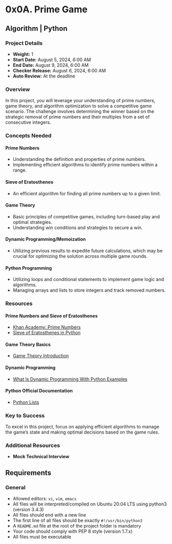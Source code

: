 # 0x0A. Prime Game

## Algorithm | Python

### Project Details
- **Weight:** 1
- **Start Date:** August 5, 2024, 6:00 AM
- **End Date:** August 9, 2024, 6:00 AM
- **Checker Release:** August 6, 2024, 6:00 AM
- **Auto Review:** At the deadline

### Overview
In this project, you will leverage your understanding of prime numbers, game theory, and algorithm optimization to solve a competitive game scenario. The challenge involves determining the winner based on the strategic removal of prime numbers and their multiples from a set of consecutive integers.

### Concepts Needed

#### Prime Numbers
- Understanding the definition and properties of prime numbers.
- Implementing efficient algorithms to identify prime numbers within a range.

#### Sieve of Eratosthenes
- An efficient algorithm for finding all prime numbers up to a given limit.

#### Game Theory
- Basic principles of competitive games, including turn-based play and optimal strategies.
- Understanding win conditions and strategies to secure a win.

#### Dynamic Programming/Memoization
- Utilizing previous results to expedite future calculations, which may be crucial for optimizing the solution across multiple game rounds.

#### Python Programming
- Utilizing loops and conditional statements to implement game logic and algorithms.
- Managing arrays and lists to store integers and track removed numbers.

### Resources

#### Prime Numbers and Sieve of Eratosthenes
- [Khan Academy: Prime Numbers](https://www.khanacademy.org/math/algebra/x2f8bb11595b61c86:division/x2f8bb11595b61c86:prime-numbers/v/prime-numbers-intro)
- [Sieve of Eratosthenes in Python](https://medium.com/@johndoe/sieve-of-eratosthenes-in-python-a-step-by-step-guide-1234567890)

#### Game Theory Basics
- [Game Theory Introduction](https://www.khanacademy.org/economics-finance-domain/microeconomics/nash-equilibrium-tutorial/v/introduction-to-game-theory)

#### Dynamic Programming
- [What Is Dynamic Programming With Python Examples](https://www.geeksforgeeks.org/dynamic-programming/)

#### Python Official Documentation
- [Python Lists](https://docs.python.org/3/tutorial/datastructures.html#more-on-lists)

### Key to Success
To excel in this project, focus on applying efficient algorithms to manage the game’s state and making optimal decisions based on the game rules.

### Additional Resources
- **Mock Technical Interview**

## Requirements

### General
- Allowed editors: `vi`, `vim`, `emacs`
- All files will be interpreted/compiled on Ubuntu 20.04 LTS using python3 (version 3.4.3)
- All files should end with a new line
- The first line of all files should be exactly `#!/usr/bin/python3`
- A `README.md` file at the root of the project folder is mandatory
- Your code should comply with PEP 8 style (version 1.7.x)
- All files must be executable

